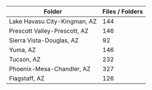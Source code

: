 | Folder                       |   Files / Folders |
|------------------------------|-------------------|
| Lake Havasu City-Kingman, AZ |               144 |
| Prescott Valley-Prescott, AZ |               146 |
| Sierra Vista-Douglas, AZ     |                92 |
| Yuma, AZ                     |               146 |
| Tucson, AZ                   |               232 |
| Phoenix-Mesa-Chandler, AZ    |               327 |
| Flagstaff, AZ                |               126 |